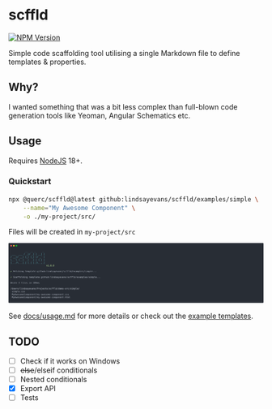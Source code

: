 # scffld

[![NPM Version](https://img.shields.io/npm/v/%40querc%2Fscffld)](https://www.npmjs.com/package/@querc/scffld)

Simple code scaffolding tool utilising a single Markdown file to define templates & properties.

## Why?

I wanted something that was a bit less complex than full-blown code generation tools like Yeoman, Angular Schematics etc.

## Usage

Requires [NodeJS](https://nodejs.org/) 18+.

### Quickstart

```sh
npx @querc/scffld@latest github:lindsayevans/scffld/examples/simple \
    --name="My Awesome Component" \
    -o ./my-project/src/
```

Files will be created in `my-project/src`

![Example of command output](./docs/screenshot.svg)

See [docs/usage.md](./docs/usage.md) for more details or check out the [example templates](./examples/).

## TODO

- [ ] Check if it works on Windows
- [ ] ~~else~~/elseif conditionals
- [ ] Nested conditionals
- [x] Export API
- [ ] Tests
